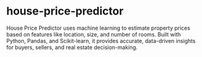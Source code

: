 # house-price-predictor
House Price Predictor uses machine learning to estimate property prices based on features like location, size, and number of rooms. Built with Python, Pandas, and Scikit-learn, it provides accurate, data-driven insights for buyers, sellers, and real estate decision-making.
